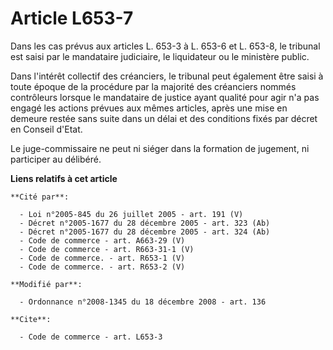 # Article L653-7

Dans les cas prévus aux articles L. 653-3 à L. 653-6 et L. 653-8, le tribunal est saisi par le mandataire judiciaire, le
liquidateur ou le ministère public. 

Dans l'intérêt collectif des créanciers, le tribunal peut également être saisi à toute époque de la procédure par la majorité
des créanciers nommés contrôleurs lorsque le mandataire de justice ayant qualité pour agir n'a pas engagé les actions prévues
aux mêmes articles, après une mise en demeure restée sans suite dans un délai et des conditions fixés par décret en Conseil
d'Etat. 

Le juge-commissaire ne peut ni siéger dans la formation de jugement, ni participer au délibéré.

**Liens relatifs à cet article**

	**Cité par**:

	  - Loi n°2005-845 du 26 juillet 2005 - art. 191 (V)
	  - Décret n°2005-1677 du 28 décembre 2005 - art. 323 (Ab)
	  - Décret n°2005-1677 du 28 décembre 2005 - art. 324 (Ab)
	  - Code de commerce - art. A663-29 (V)
	  - Code de commerce - art. R663-31-1 (V)
	  - Code de commerce. - art. R653-1 (V)
	  - Code de commerce. - art. R653-2 (V)

	**Modifié par**:

	  - Ordonnance n°2008-1345 du 18 décembre 2008 - art. 136

	**Cite**:

	  - Code de commerce - art. L653-3
